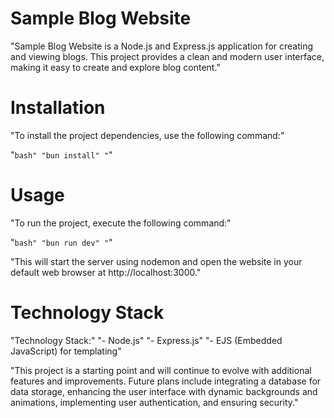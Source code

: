 

# Sample Blog Website

 "Sample Blog Website is a Node.js and Express.js application for creating and viewing blogs. This project provides a clean and modern user interface, making it easy to create and explore blog content."

# Installation

 "To install the project dependencies, use the following command:"

 "```bash"
 "bun install"
 "```"

# Usage

 "To run the project, execute the following command:"

 "```bash"
 "bun run dev"
 "```"

 "This will start the server using nodemon and open the website in your default web browser at http://localhost:3000."

# Technology Stack

 "Technology Stack:"
 "- Node.js"
 "- Express.js"
 "- EJS (Embedded JavaScript) for templating"

 "This project is a starting point and will continue to evolve with additional features and improvements. Future plans include integrating a database for data storage, enhancing the user interface with dynamic backgrounds and animations, implementing user authentication, and ensuring security."
